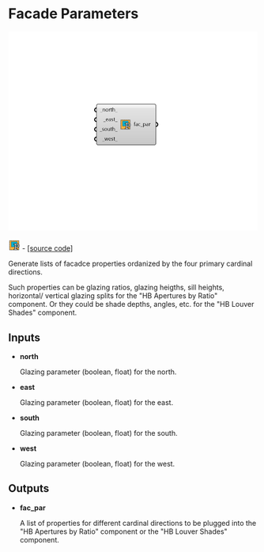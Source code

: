 # Facade Parameters

![](../../.gitbook/assets/Facade_Parameters.png)

![](../../.gitbook/assets/Facade_Parameters%20%281%29.png) - [\[source code\]](https://github.com/ladybug-tools/honeybee-grasshopper-core/blob/master/honeybee_grasshopper_core/src//HB%20Facade%20Parameters.py)

Generate lists of facadce properties ordanized by the four primary cardinal directions.

Such properties can be glazing ratios, glazing heigths, sill heights, horizontal/ vertical glazing splits for the "HB Apertures by Ratio" component. Or they could be shade depths, angles, etc. for the "HB Louver Shades" component.

## Inputs

* **north**

  Glazing parameter \(boolean, float\) for the north. 

* **east**

  Glazing parameter \(boolean, float\) for the east. 

* **south**

  Glazing parameter \(boolean, float\) for the south. 

* **west**

  Glazing parameter \(boolean, float\) for the west. 

## Outputs

* **fac\_par**

  A list of properties for different cardinal directions to be plugged into the "HB Apertures by Ratio" component or the "HB Louver Shades" component. 

